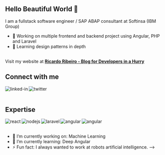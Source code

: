 ## Hello Beautiful World 👋
I am a fullstack software engineer / SAP ABAP consultant at Softinsa (IBM Group)
- 🔭 Working on multiple frontend and backend project using Angular, PHP and Laravel
- 🌱 Learning design patterns in depth
<br>
Visit my website at <b><a href="http://www.RicardoRibeirorr.github.io">Ricardo Ribeiro - Blog for Developers in a Hurry</a></b>

## Connect with me
[<img align="left" alt="linked-in" src="https://img.shields.io/badge/linkedin-%230077B5.svg?&style=for-the-badge&logo=linkedin&logoColor=white" />](https://www.linkedin.com/in/ricardo-ribeiro-5a788712b/)
[<img align="left" alt="twitter" src="https://img.shields.io/badge/twitter-%231DA1F2.svg?&style=for-the-badge&logo=twitter&logoColor=white" />](https://twitter.com/Ricardo_oRibeir)
<br>
<br>

## Expertise
<img align="left" alt="react" src="https://img.shields.io/badge/react%20-%2320232a.svg?&style=for-the-badge&logo=react&logoColor=%2361DAFB" />
<img align="left" alt="nodejs" src="https://img.shields.io/badge/node.js%20-%2343853D.svg?&style=for-the-badge&logo=node.js&logoColor=white" />
<img align="left" alt="laravel" src="https://img.shields.io/badge/laravel-%23316192.svg?&style=for-the-badge&logo=laravel&logoColor=white" />
<img align="left" alt="angular" src="https://img.shields.io/badge/angular-3DDC84?logo=angular&logoColor=white&style=for-the-badge" />
<img align="left" alt="angular" src="https://img.shields.io/badge/SAP-0FAAFF?style=for-the-badge&logo=sap&logoColor=white" />

<br>
<br>

- 🔭 I’m currently working on: Machine Learning
- 🌱 I’m currently learning: Deep Angular
- ⚡ Fun fact: I always wanted to work at robots artificial intelligence.
-->
